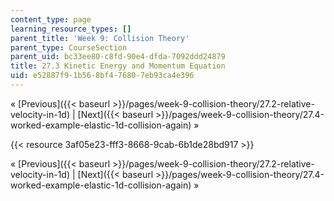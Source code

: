 ```yaml
---
content_type: page
learning_resource_types: []
parent_title: 'Week 9: Collision Theory'
parent_type: CourseSection
parent_uid: bc33ee80-c8fd-90e4-dfda-7092ddd24879
title: 27.3 Kinetic Energy and Momentum Equation
uid: e52887f9-1b56-8bf4-7680-7eb93ca4e396
---
```


« [Previous]({{< baseurl >}}/pages/week-9-collision-theory/27.2-relative-velocity-in-1d) | [Next]({{< baseurl >}}/pages/week-9-collision-theory/27.4-worked-example-elastic-1d-collision-again) »

{{< resource 3af05e23-fff3-8668-9cab-6b1de28bd917 >}}

« [Previous]({{< baseurl >}}/pages/week-9-collision-theory/27.2-relative-velocity-in-1d) | [Next]({{< baseurl >}}/pages/week-9-collision-theory/27.4-worked-example-elastic-1d-collision-again) »